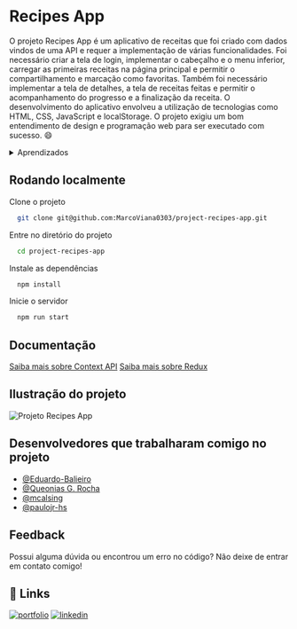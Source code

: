 # Recipes App

O projeto Recipes App é um aplicativo de receitas que foi criado com dados vindos de uma API e requer a implementação de várias funcionalidades. Foi necessário criar a tela de login, implementar o cabeçalho e o menu inferior, carregar as primeiras receitas na página principal e permitir o compartilhamento e marcação como favoritas. Também foi necessário implementar a tela de detalhes, a tela de receitas feitas e permitir o acompanhamento do progresso e a finalização da receita. O desenvolvimento do aplicativo envolveu a utilização de tecnologias como HTML, CSS, JavaScript e localStorage. O projeto exigiu um bom entendimento de design e programação web para ser executado com sucesso. :smile:

<details>
<summary> Aprendizados </summary>

- Utilizei Redux para gerenciar estado
- Utilizei a biblioteca React-Redux
- Utilizei a Context API do React para gerenciar estado
- Utilizei o React Hook useState
- Utilizei o React Hook useContext
- Utilizei o React Hook useEffect
- Criei Hooks customizados

</details>

## Rodando localmente

Clone o projeto

```bash
  git clone git@github.com:MarcoViana0303/project-recipes-app.git
```

Entre no diretório do projeto

```bash
  cd project-recipes-app
```

Instale as dependências

```bash
  npm install
```

Inicie o servidor

```bash
  npm run start
```


## Documentação

[Saiba mais sobre Context API](https://legacy.reactjs.org/docs/context.html)
[Saiba mais sobre Redux](https://redux.js.org/introduction/getting-started)


## Ilustração do projeto

![Projeto Recipes App](./example.png)

## Desenvolvedores que trabalharam comigo no projeto

- [@Eduardo-Balieiro](https://github.com/Eduardo-Balieiro)
- [@Queonias G. Rocha](https://github.com/Queonias)
- [@mcalsing](https://github.com/mcalsing)
- [@paulojr-hs](https://github.com/paulojr-hs)


## Feedback

Possui alguma dúvida ou encontrou um erro no código? Não deixe de entrar em contato comigo!


## 🔗 Links
[![portfolio](https://img.shields.io/badge/my_portfolio-000?style=for-the-badge&logo=ko-fi&logoColor=white)](https://marcoviana-dev.vercel.app/)
[![linkedin](https://img.shields.io/badge/linkedin-0A66C2?style=for-the-badge&logo=linkedin&logoColor=white)](https://www.linkedin.com/in/marco-viana2022/)
